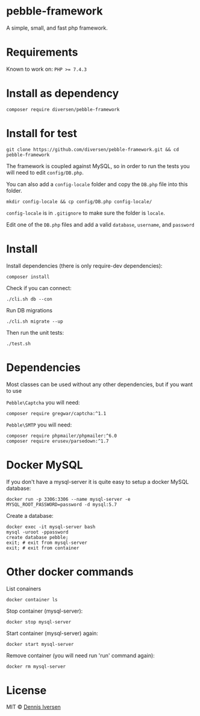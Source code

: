 # pebble-framework

A simple, small, and fast php framework. 

# Requirements

Known to work on:  `PHP >= 7.4.3`

# Install as dependency

    composer require diversen/pebble-framework

# Install for test

    git clone https://github.com/diversen/pebble-framework.git && cd pebble-framework

The framework is coupled against MySQL, so in order to run the tests you will need to edit `config/DB.php`.

You can also add a `config-locale` folder and copy the `DB.php` file into this folder. 

    mkdir config-locale && cp config/DB.php config-locale/

`config-locale` is in `.gitignore` to make sure the folder is `locale`. 

Edit one of the `DB.php` files and add a valid `database`, `username`, and `password`

# Install

Install dependencies (there is only require-dev dependencies):

    composer install
    
Check if you can connect:

    ./cli.sh db --con

Run DB migrations

    ./cli.sh migrate --up

Then run the unit tests:

    ./test.sh

# Dependencies

Most classes can be used without any other dependencies, but if you want to use

`Pebble\Captcha` you will need:

    composer require gregwar/captcha:^1.1

`Pebble\SMTP` you will need:

    composer require phpmailer/phpmailer:^6.0
    composer require erusev/parsedown:^1.7

# Docker MySQL

If you don't have a mysql-server it is quite easy to setup a docker MySQL database:

    docker run -p 3306:3306 --name mysql-server -e MYSQL_ROOT_PASSWORD=password -d mysql:5.7

Create a database:

    docker exec -it mysql-server bash
    mysql -uroot -ppassword
    create database pebble;
    exit; # exit from mysql-server 
    exit; # exit from container

# Other docker commands

List conainers 

    docker container ls

Stop container (mysql-server):

    docker stop mysql-server

Start container (mysql-server) again:

    docker start mysql-server

Remove container (you will need run 'run' command again):

    docker rm mysql-server

# License

MIT © [Dennis Iversen](https://github.com/diversen)

